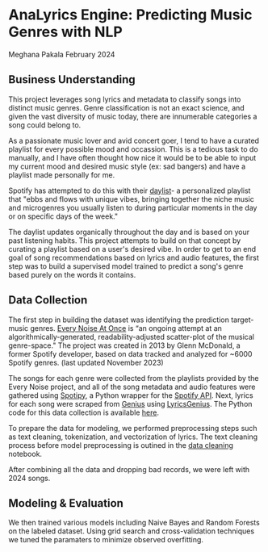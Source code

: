 # AnaLyrics Engine: Predicting Music Genres with NLP
Meghana Pakala
February 2024

## Business Understanding
This project leverages song lyrics and metadata to classify songs into distinct music genres. Genre classification is not an exact science, and given the vast diversity of music today, there are innumerable categories a song could belong to.

As a passionate music lover and avid concert goer, I tend to have a curated playlist for every possible mood and occassion. This is a tedious task to do manually, and I have often thought how nice it would be to be able to input my current mood and desired music style (ex: sad bangers) and have a playlist made personally for me.

Spotify has attempted to do this with their [daylist](https://newsroom.spotify.com/2023-09-12/ever-changing-playlist-daylist-music-for-all-day/)- a personalized playlist that "ebbs and flows with unique vibes, bringing together the niche music and microgenres you usually listen to during particular moments in the day or on specific days of the week."

The daylist updates organically throughout the day and is based on your past listening habits. This project attempts to build on that concept by curating a playlist based on a user's desired vibe. In order to get to an end goal of song recommendations based on lyrics and audio features, the first step was to build a supervised model trained to predict a song's genre based purely on the words it contains.

## Data Collection

The first step in building the dataset was identifying the prediction target- music genres. [Every Noise At Once](https://everynoise.com/engenremap.html) is “an ongoing attempt at an algorithmically-generated, readability-adjusted scatter-plot of the musical genre-space." The project was created in 2013 by Glenn McDonald, a former Spotify developer, based on data tracked and analyzed for ~6000 Spotify genres. (last updated November 2023)

The songs for each genre were collected from the playlists provided by the Every Noise project, and all of the song metadata and audio features were gathered using [Spotipy](https://spotipy.readthedocs.io/en/2.22.1/), a Python wrapper for the [Spotify API](https://developer.spotify.com/documentation/web-api). Next, lyrics for each song were scraped from [Genius](https://genius.com) using [LyricsGenius](https://lyricsgenius.readthedocs.io/en/master/reference/genius.html). The Python code for this data collection is available [here](/code).

To prepare the data for modeling, we performed preprocessing steps such as text cleaning, tokenization, and vectorization of lyrics. The text cleaning process before model preprocessing is outined in the [data cleaning](code/data_cleaning) notebook.

After combining all the data and dropping bad records, we were left with 2024 songs.

## Modeling & Evaluation
We then trained various models including Naive Bayes and Random Forests on the labeled dataset. Using grid search and cross-validation techniques we tuned the paramaters to minimize observed overfitting.





